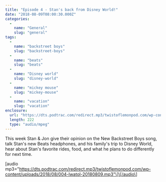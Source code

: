 ```yaml
---
title: "Episode 4 - Stan's back from Disney World!"
date: "2018-08-09T08:00:30.000Z"
categories: 
  - 
    name: "General"
    slug: "general"
tags: 
  - 
    name: "backstreet boys"
    slug: "backstreet-boys"
  - 
    name: "beats"
    slug: "beats"
  - 
    name: "Disney world"
    slug: "disney-world"
  - 
    name: "mickey mouse"
    slug: "mickey-mouse"
  - 
    name: "vacation"
    slug: "vacation"
enclosure: 
  url: "https://dts.podtrac.com/redirect.mp3/twistoflemonpod.com/wp-content/uploads/2018/08/004-lwatol-20180809.mp3"
  length: 222
  type: "audio/mpeg"
---
```


This week Stan & Jon give their opinion on the New Backstreet Boys song, talk Stan's new Beats headphones, and his family's trip to Disney World, hear about Stan's favorite rides, food, and what he plans to do differently for next time.

\[audio mp3="https://dts.podtrac.com/redirect.mp3/twistoflemonpod.com/wp-content/uploads/2018/08/004-lwatol-20180809.mp3"\]\[/audio\]
